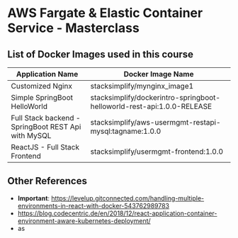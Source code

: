 # AWS Fargate & Elastic Container Service - Masterclass

## List of Docker Images used in this course
| Application Name                 | Docker Image Name                          |
| ------------------------------- | --------------------------------------------- |
| Customized Nginx  | stacksimplify/mynginx_image1 |
| Simple SpringBoot HelloWorld | stacksimplify/dockerintro-springboot-helloworld-rest-api:1.0.0-RELEASE |
| Full Stack backend - SpringBoot REST Api with MySQL| stacksimplify/aws-usermgmt-restapi-mysql:tagname:1.0.0 |
| ReactJS - Full Stack Frontend | stacksimplify/usermgmt-frontend:1.0.0 |



## Other References
- **Important**: https://levelup.gitconnected.com/handling-multiple-environments-in-react-with-docker-543762989783
- https://blog.codecentric.de/en/2018/12/react-application-container-environment-aware-kubernetes-deployment/
- as